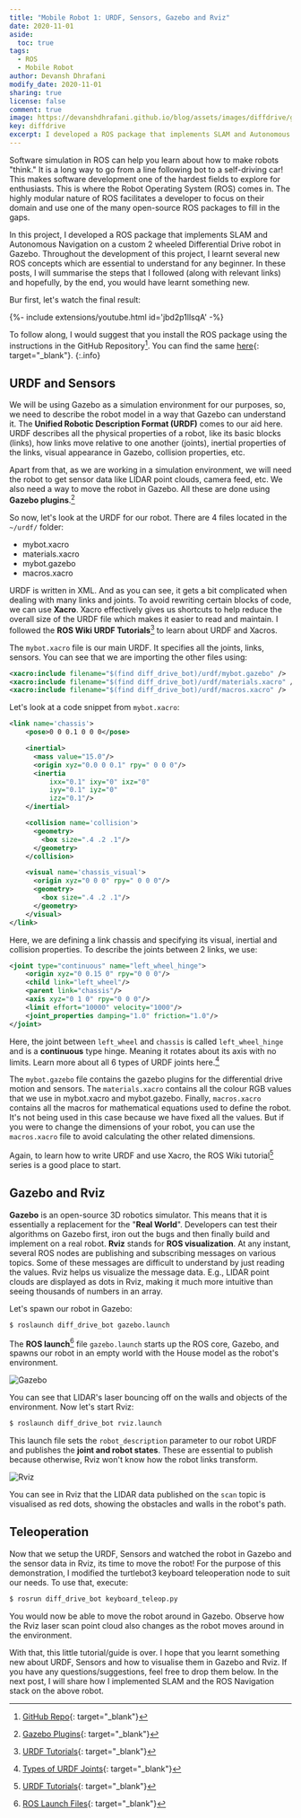 ```yaml
---
title: "Mobile Robot 1: URDF, Sensors, Gazebo and Rviz"
date: 2020-11-01
aside:
  toc: true
tags: 
  - ROS
  - Mobile Robot
author: Devansh Dhrafani
modify_date: 2020-11-01
sharing: true
license: false
comment: true
image: https://devanshdhrafani.github.io/blog/assets/images/diffdrive/gazebo.png
key: diffdrive
excerpt: I developed a ROS package that implements SLAM and Autonomous Navigation on a custom 2 wheeled Differential Drive robot in Gazebo. Throughout the development of this project, I learnt several new ROS concepts which are essential to understand for any beginner. This post summarises the steps that I followed with relevant links for learning the same.
---
```


Software simulation in ROS can help you learn about how to make robots "think." It is a long way to go from a line following bot to a self-driving car!  This makes software development one of the hardest fields to explore for enthusiasts. This is where the Robot Operating System (ROS) comes in. The highly modular nature of ROS facilitates a developer to focus on their domain and use one of the many open-source ROS packages to fill in the gaps.

In this project, I developed a ROS package that implements SLAM and Autonomous Navigation on a custom 2 wheeled Differential Drive robot in Gazebo. Throughout the development of this project, I learnt several new ROS concepts which are essential to understand for any beginner. In these posts, I will summarise the steps that I followed (along with relevant links) and hopefully, by the end, you would have learnt something new.

Bur first, let's watch the final result:
<div>{%- include extensions/youtube.html id='jbd2p1llsqA' -%}</div>

To follow along, I would suggest that you install the ROS package using the instructions in the GitHub Repository[^1]. You can find the same [here](https://github.com/devanshdhrafani/diff_drive_bot){: target="_blank"}.
{:.info}


## URDF and Sensors

We will be using Gazebo as a simulation environment for our purposes, so, we need to describe the robot model in a way that Gazebo can understand it. The **Unified Robotic Description Format (URDF)** comes to our aid here. URDF describes all the physical properties of a robot, like its basic blocks (links), how links move relative to one another (joints), inertial properties of the links, visual appearance in Gazebo, collision properties, etc. 

Apart from that, as we are working in a simulation environment, we will need the robot to get sensor data like LIDAR point clouds, camera feed, etc. We also need a way to move the robot in Gazebo. All these are done using **Gazebo plugins**.[^3]

So now, let's look at the URDF for our robot. There are 4 files located in the ```~/urdf/``` folder:
- mybot.xacro
- materials.xacro
- mybot.gazebo
- macros.xacro

URDF is written in XML. And as you can see, it gets a bit complicated when dealing with many links and joints. To avoid rewriting certain blocks of code, we can use **Xacro**. Xacro effectively gives us shortcuts to help reduce the overall size of the URDF file which makes it easier to read and maintain. I followed the **ROS Wiki URDF Tutorials**[^2] to learn about URDF and Xacros.

The ```mybot.xacro``` file is our main URDF. It specifies all the joints, links, sensors. You can see that we are importing the other files using:

```xml
<xacro:include filename="$(find diff_drive_bot)/urdf/mybot.gazebo" />
<xacro:include filename="$(find diff_drive_bot)/urdf/materials.xacro" />
<xacro:include filename="$(find diff_drive_bot)/urdf/macros.xacro" />
```
Let's look at a code snippet from ```mybot.xacro```:
```xml
<link name='chassis'>
    <pose>0 0 0.1 0 0 0</pose>

    <inertial>
      <mass value="15.0"/>
      <origin xyz="0.0 0 0.1" rpy=" 0 0 0"/>
      <inertia
          ixx="0.1" ixy="0" ixz="0"
          iyy="0.1" iyz="0"
          izz="0.1"/>
    </inertial>

    <collision name='collision'>
      <geometry>
        <box size=".4 .2 .1"/>
      </geometry>
    </collision>

    <visual name='chassis_visual'>
      <origin xyz="0 0 0" rpy=" 0 0 0"/>
      <geometry>
        <box size=".4 .2 .1"/>
      </geometry>
    </visual>
</link>
```

Here, we are defining a link chassis and specifying its visual, inertial and collision properties. 
To describe the joints between 2 links, we use:

```xml
<joint type="continuous" name="left_wheel_hinge">
    <origin xyz="0 0.15 0" rpy="0 0 0"/>
    <child link="left_wheel"/>
    <parent link="chassis"/>
    <axis xyz="0 1 0" rpy="0 0 0"/>
    <limit effort="10000" velocity="1000"/>
    <joint_properties damping="1.0" friction="1.0"/>
</joint>
```

Here, the joint between ```left_wheel``` and ```chassis``` is called ```left_wheel_hinge``` and is a **continuous** type hinge. Meaning it rotates about its axis with no limits. Learn more about all 6 types of URDF joints here.[^4]

The ```mybot.gazebo``` file contains the gazebo plugins for the differential drive motion and sensors. The ```materials.xacro``` contains all the colour RGB values that we use in mybot.xacro and mybot.gazebo. Finally, ```macros.xacro``` contains all the macros for mathematical equations used to define the robot.  It's not being used in this case because we have fixed all the values. But if you were to change the dimensions of your robot, you can use the ```macros.xacro``` file to avoid calculating the other related dimensions.

Again, to learn how to write URDF and use Xacro, the ROS Wiki tutorial[^2] series is a good place to start.

## Gazebo and Rviz

**Gazebo** is an open-source 3D robotics simulator. This means that it is essentially a replacement for the "**Real World**". Developers can test their algorithms on Gazebo first, iron out the bugs and then finally build and implement on a real robot. **Rviz** stands for **ROS visualization**. At any instant, several ROS nodes are publishing and subscribing messages on various topics. Some of these messages are difficult to understand by just reading the values. Rviz helps us visualize the message data. E.g., LIDAR point clouds are displayed as dots in Rviz, making it much more intuitive than seeing thousands of numbers in an array. 

Let's spawn our robot in Gazebo:
```bash
$ roslaunch diff_drive_bot gazebo.launch 
```

The **ROS launch**[^5] file ```gazebo.launch``` starts up the ROS core, Gazebo, and spawns our robot in an empty world with the House model as the robot's environment. 

![Gazebo](/blog/assets/images/diffdrive/gazebo.png)

You can see that LIDAR's laser bouncing off on the walls and objects of the environment. 
Now let's start Rviz:
```bash
$ roslaunch diff_drive_bot rviz.launch
```
This launch file sets the ```robot_description``` parameter to our robot URDF and publishes the **joint and robot states**. These are essential to publish because otherwise, Rviz won't know how the robot links transform.

![Rviz](/blog/assets/images/diffdrive/rviz.png)

You can see in Rviz that the LIDAR data published on the ```scan``` topic is visualised as red dots, showing the obstacles and walls in the robot's path.

## Teleoperation

Now that we setup the URDF, Sensors and watched the robot in Gazebo and the sensor data in Rviz, its time to move the robot! For the purpose of this demonstration, I modified the turtlebot3 keyboard teleoperation node to suit our needs. To use that, execute:

```bash
$ rosrun diff_drive_bot keyboard_teleop.py 
```
You would now be able to move the robot around in Gazebo. Observe how the Rviz laser scan point cloud also changes as the robot moves around in the environment.

With that, this little tutorial/guide is over. I hope that you learnt something new about URDF, Sensors and how to visualise them in Gazebo and Rviz. If you have any questions/suggestions, feel free to drop them below. In the next post, I will share how I implemented SLAM and the ROS Navigation stack on the above robot.

[^1]: [GitHub Repo](https://github.com/devanshdhrafani/diff_drive_bot){: target="_blank"}
[^2]: [URDF Tutorials](http://wiki.ros.org/urdf/Tutorials){: target="_blank"}
[^3]: [Gazebo Plugins](http://gazebosim.org/tutorials?tut=ros_gzplugins){: target="_blank"}
[^4]: [Types of URDF Joints](http://wiki.ros.org/urdf/XML/joint){: target="_blank"}
[^5]: [ROS Launch Files](http://wiki.ros.org/roslaunch){: target="_blank"}
